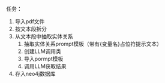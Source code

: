 任务：
1. 导入pdf文件
2. 按文本段拆分
3. 从文本段中抽取实体关系
    1. 抽取实体关系prompt模板（带有{变量名}占位符提示文本）
    2. 创建LLM调用类
    3. 导入pormpt模板
    4. 调用LLM获取结果 
4. 存入neo4j数据库